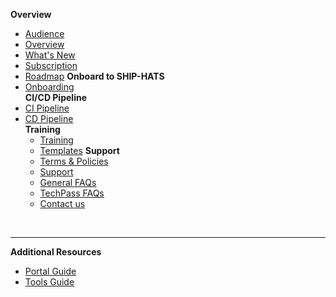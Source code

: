 **Overview**
  - [Audience](audience)
  - [Overview](ship-hats-overview)
  - [What's New](whats-new)
  - [Subscription](subscription)
  - [Roadmap](roadmap)
**Onboard to SHIP-HATS**  
  - [Onboarding](onboarding-to-ship-hats)  
**CI/CD Pipeline**
- [CI Pipeline](ci-pipeline)  
- [CD Pipeline](cd-pipeline)  
**Training**
  - [Training](training)
  - [Templates](templates)
**Support**
  - [Terms & Policies](terms-and-policies)
  - [Support](support)
  - [General FAQs](general-faqs)
  - [TechPass FAQs](techpass-faqs)
  - [Contact us](contact-us) 

&nbsp;

---
**Additional Resources**
  - [Portal Guide](https://docs.developer.tech.gov.sg/docs/ship-hats-portal-guide/#/ship-hats-portal-overview) 
  - [Tools Guide](https://docs.developer.tech.gov.sg/docs/ship-hats-tools-guide/#/tools-overview) 

<!--  
  - [Document History](document-history) 
  - [Snippet Sample](snippets/snippet-sample)
  - [Another one](snippets/_snippet-sample)
  - [Documentation Resources](doc-resources)
  - [Video Library](video-library)
  - [Webinars](webinars)
  - [Workshops](workshops)
  - [Book session](book-session)
  - [Request trial](request-trial)
  - [Request training](request-training)
  -->